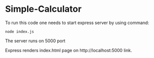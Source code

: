 # Simple-Calculator
To run this code one needs to start express server by using command:

```node index.js```

The server runs on 5000 port

Express renders index.html page on http://localhost:5000 link.
